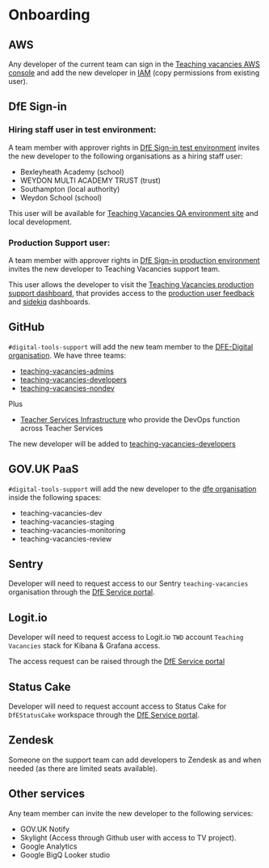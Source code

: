 # Onboarding

## AWS

Any developer of the current team can sign in the [Teaching vacancies AWS console](https://teaching-vacancies.signin.aws.amazon.com/console) and add the new developer in [IAM](https://console.aws.amazon.com/iam/home?region=eu-west-2#/users) (copy permissions from existing user).

## DfE Sign-in

### Hiring staff user in test environment:

A team member with approver rights in [DfE Sign-in test environment](https://test-interactions.signin.education.gov.uk) invites the new developer to the following organisations as a hiring staff user:

* Bexleyheath Academy (school)
* WEYDON MULTI ACADEMY TRUST (trust)
* Southampton (local authority)
* Weydon School (school)

This user will be available for [Teaching Vacancies QA environment site](https://qa.teaching-vacancies.service.gov.uk/) and local development.

### Production Support user:
A team member with approver rights in [DfE Sign-in production environment](https://services.signin.education.gov.uk/) invites the new developer to Teaching Vacancies support team.

This user allows the developer to visit the [Teaching Vacancies production support dashboard](https://teaching-vacancies.service.gov.uk/support-users), that provides access to the [production user feedback](https://teaching-vacancies.service.gov.uk/support-users/feedback/general) and [sidekiq](https://teaching-vacancies.service.gov.uk/sidekiq) dashboards.
## GitHub

`#digital-tools-support` will add the new team member to the [DFE-Digital organisation](https://github.com/orgs/DFE-Digital/teams). We have three teams:
* [teaching-vacancies-admins](https://github.com/orgs/DFE-Digital/teams/teaching-vacancies-admins)
* [teaching-vacancies-developers](https://github.com/orgs/DFE-Digital/teams/teaching-vacancies-developers)
* [teaching-vacancies-nondev](https://github.com/orgs/DFE-Digital/teams/teaching-vacancies-nondev)

Plus
* [Teacher Services Infrastructure](https://github.com/orgs/DFE-Digital/teams/teacher-services-infrastructure) who provide the DevOps function across Teacher Services

The new developer will be added to [teaching-vacancies-developers](https://github.com/orgs/DFE-Digital/teams/teaching-vacancies-developers)

## GOV.UK PaaS

`#digital-tools-support` will add the new developer to the [dfe organisation](https://admin.london.cloud.service.gov.uk/organisations/386a9502-d9b6-4aba-b3c3-ebe4fa3f963e) inside the following spaces:

* teaching-vacancies-dev
* teaching-vacancies-staging
* teaching-vacancies-monitoring
* teaching-vacancies-review

## Sentry

Developer will need to request access to our Sentry `teaching-vacancies` organisation through the [DfE Service portal](https://dfe.service-now.com.mcas.ms/serviceportal/). 
## Logit.io
Developer will need to request access to Logit.io `TWD` account `Teaching Vacancies` stack for Kibana & Grafana access. 

The access request can be raised through the [DfE Service portal](https://dfe.service-now.com.mcas.ms/serviceportal/)

## Status Cake
Developer will need to request account access to Status Cake for `DfEStatusCake` workspace through the [DfE Service portal](https://dfe.service-now.com.mcas.ms/serviceportal/).
## Zendesk

Someone on the support team can add developers to Zendesk as and when needed (as there are limited seats available).

## Other services

Any team member can invite the new developer to the following services:

* GOV.UK Notify
* Skylight (Access through Github user with access to TV project).
* Google Analytics
* Google BigQ Looker studio
